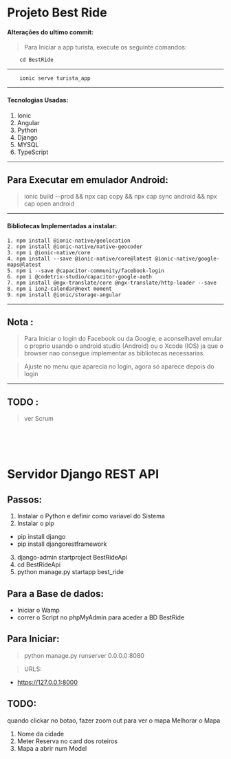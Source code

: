 # Projeto Best Ride

#### Alterações do ultimo commit:

> Para Iniciar a app turista, execute os seguinte comandos:

```
    cd BestRide

```

---

```
    ionic serve turista_app

```

---

#### Tecnologias Usadas:

1. Ionic
2. Angular
3. Python
4. Django
5. MYSQL
6. TypeScript

---

## Para Executar em emulador Android:

> ionic build --prod && npx cap copy && npx cap sync android && npx cap open android

---

#### Bibliotecas Implementadas a instalar:

```
1. npm install @ionic-native/geolocation
2. npm install @ionic-native/native-geocoder
3. npm i @ionic-native/core
4. npm install --save @ionic-native/core@latest @ionic-native/google-maps@latest
5. npm i --save @capacitor-community/facebook-login
6. npm i @codetrix-studio/capacitor-google-auth
7. npm install @ngx-translate/core @ngx-translate/http-loader --save
8. npm i ion2-calendar@next moment
9. npm install @ionic/storage-angular
```

---

## Nota :

> Para Iniciar o login do Facebook ou da Google, e
> aconselhavel emular o proprio usando o android studio (Android) ou o Xcode (IOS) ja que o browser nao consegue implementar as bibliotecas necessarias.

> Ajuste no menu que aparecia no login, agora só aparece depois do login

---

## TODO :

> ver Scrum

<br>
<br>
<br>

# Servidor Django REST API

## Passos:

1. Instalar o Python e definir como variavel do Sistema
2. Instalar o pip

- pip install django
- pip install djangorestframework

3. django-admin startproject BestRideApi
4. cd BestRideApi
5. python manage.py startapp best_ride

## Para a Base de dados:

- Iniciar o Wamp
- correr o Script no phpMyAdmin para aceder a BD BestRide

## Para Iniciar:

> python manage.py runserver 0.0.0.0:8080

> URLS:

- https://127.0.0.1:8000

## TODO:

quando clickar no botao, fazer zoom out para ver o mapa
Melhorar o Mapa

1. Nome da cidade
2. Meter Reserva no card dos roteiros
3. Mapa a abrir num Model
